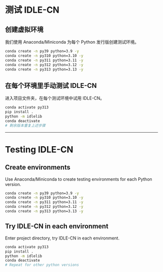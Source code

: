 # 测试 IDLE-CN

## 创建虚拟环境

我们使用 Anaconda/Miniconda 为每个 Python 发行版创建测试环境。
```bash
conda create -n py39 python=3.9 -y
conda create -n py310 python=3.10 -y
conda create -n py311 python=3.11 -y
conda create -n py312 python=3.12 -y
conda create -n py313 python=3.13 -y
```

## 在每个环境里手动测试 IDLE-CN

进入项目文件夹，在每个测试环境中试用 IDLE-CN。
```bash
conda activate py313
pip install .
python -m idlelib
conda deactivate
# 剩余版本重复上述步骤
```

---

# Testing IDLE-CN

## Create environments

Use Anaconda/Miniconda to create testing environments for each Python version.
```bash
conda create -n py39 python=3.9 -y
conda create -n py310 python=3.10 -y
conda create -n py311 python=3.11 -y
conda create -n py312 python=3.12 -y
conda create -n py313 python=3.13 -y
```

## Try IDLE-CN in each environment

Enter project directory, try IDLE-CN in each environment.
```bash
conda activate py313
pip install .
python -m idlelib
conda deactivate
# Repeat for other python versions
```